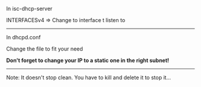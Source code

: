In isc-dhcp-server

INTERFACESv4 => Change to interface t listen to

-------------------------------
In dhcpd.conf

Change the file to fit your need


**Don't forget to change your IP to a static one in the right subnet!**

-------------------------------

Note: It doesn't stop clean. You have to kill and delete it to stop it...

